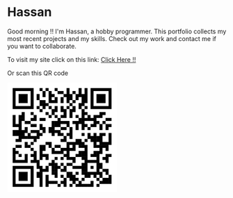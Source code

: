# Hassan
Good morning !! I'm Hassan, a hobby programmer. This portfolio collects my most recent projects and my skills. Check out my work and contact me if you want to collaborate.

To visit my site click on this link: <a href="https://portfoliioo.github.io/h/">Click Here !!</a>

Or scan this QR code

<img src="images/QRCode.png" width="50%" height="50%">

